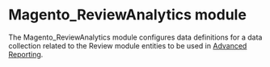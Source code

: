 # Magento_ReviewAnalytics module

The Magento_ReviewAnalytics module configures data definitions for a data collection related to the Review module entities to be used in [Advanced Reporting](https://devdocs.magento.com/guides/v2.2/advanced-reporting/modules.html).
